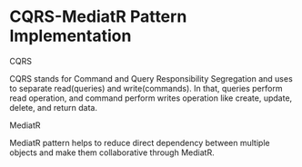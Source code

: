 # CQRS-MediatR Pattern Implementation


CQRS

CQRS stands for Command and Query Responsibility Segregation and uses to separate read(queries) and write(commands).
In that, queries perform read operation, and command perform writes operation like create, update, delete, and return data.

MediatR

MediatR pattern helps to reduce direct dependency between multiple objects and make them collaborative through MediatR.
